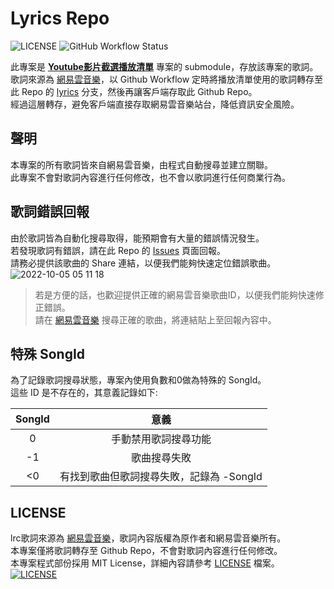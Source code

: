 # Lyrics Repo

![LICENSE](https://img.shields.io/github/license/jim60105/Lyrics?style=for-the-badge)
![GitHub Workflow Status](https://img.shields.io/github/workflow/status/jim60105/Lyrics/Fetch%20Lyrics?style=for-the-badge)

此專案是 **[Youtube影片截選播放清單](https://github.com/jim60105/YoutubeClipPlaylist)** 專案的 submodule，存放該專案的歌詞。\
歌詞來源為 [網易雲音樂](https://music.163.com/)，以 Github Workflow 定時將播放清單使用的歌詞轉存至此 Repo 的 [lyrics](https://github.com/jim60105/Lyrics/tree/lyrics) 分支，然後再讓客戶端存取此 Github Repo。\
經過這層轉存，避免客戶端直接存取網易雲音樂站台，降低資訊安全風險。

## 聲明

本專案的所有歌詞皆來自網易雲音樂，由程式自動搜尋並建立關聯。\
此專案不會對歌詞內容進行任何修改，也不會以歌詞進行任何商業行為。

## 歌詞錯誤回報

由於歌詞皆為自動化搜尋取得，能預期會有大量的錯誤情況發生。\
若發現歌詞有錯誤，請在此 Repo 的 [Issues](/issues/new/choose) 頁面回報。\
請務必提供該歌曲的 Share 連結，以便我們能夠快速定位錯誤歌曲。\
![2022-10-05 05 11 18](https://user-images.githubusercontent.com/16995691/193930111-36f83f34-bfc6-469d-ad87-a3ee57fc369b.png)
> 若是方便的話，也歡迎提供正確的網易雲音樂歌曲ID，以便我們能夠快速修正錯誤。\
> 請在 [網易雲音樂](https://music.163.com/#/search/) 搜尋正確的歌曲，將連結貼上至回報內容中。

## 特殊 SongId

為了記錄歌詞搜尋狀態，專案內使用負數和0做為特殊的 SongId。\
這些 ID 是不存在的，其意義記錄如下:

| SongId |                  意義                   |
|:------:|:-------------------------------------:|
|   0    |          手動禁用歌詞搜尋功能           |
|   -1   |              歌曲搜尋失敗               |
|   <0   | 有找到歌曲但歌詞搜尋失敗，記錄為 -SongId |

## LICENSE

lrc歌詞來源為 [網易雲音樂](https://music.163.com/)，歌詞內容版權為原作者和網易雲音樂所有。\
本專案僅將歌詞轉存至 Github Repo，不會對歌詞內容進行任何修改。\
本專案程式部份採用 MIT License，詳細內容請參考 [LICENSE](/LICENSE) 檔案。\
[![LICENSE](https://img.shields.io/github/license/jim60105/Lyrics?style=for-the-badge)
](/LICENSE)
